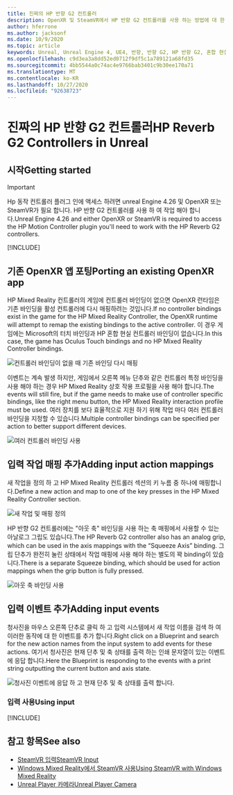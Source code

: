 ```yaml
---
title: 진짜의 HP 반향 G2 컨트롤러
description: OpenXR 및 SteamVR에서 HP 반향 G2 컨트롤러를 사용 하는 방법에 대 한 지침
author: hferrone
ms.author: jacksonf
ms.date: 10/9/2020
ms.topic: article
keywords: Unreal, Unreal Engine 4, UE4, 반향, 반향 G2, HP 반향 G2, 혼합 현실, 개발, 동작 컨트롤러, 사용자 입력, 기능, 새 프로젝트, 에뮬레이터, 설명서, 가이드, 기능, holograms, 게임 개발
ms.openlocfilehash: c9d3ea3a8dd52ed0712f9df5c1a789121a68fd35
ms.sourcegitcommit: 4bb5544a0c74ac4e9766bab3401c9b30ee170a71
ms.translationtype: MT
ms.contentlocale: ko-KR
ms.lasthandoff: 10/27/2020
ms.locfileid: "92638723"
---
```

# <a name="hp-reverb-g2-controllers-in-unreal"></a><span data-ttu-id="f11d0-104">진짜의 HP 반향 G2 컨트롤러</span><span class="sxs-lookup"><span data-stu-id="f11d0-104">HP Reverb G2 Controllers in Unreal</span></span> 

## <a name="getting-started"></a><span data-ttu-id="f11d0-105">시작</span><span class="sxs-lookup"><span data-stu-id="f11d0-105">Getting started</span></span>

> [!IMPORTANT]
> <span data-ttu-id="f11d0-106">Hp 동작 컨트롤러 플러그 인에 액세스 하려면 unreal Engine 4.26 및 OpenXR 또는 SteamVR가 필요 합니다. HP 반향 G2 컨트롤러를 사용 하 여 작업 해야 합니다.</span><span class="sxs-lookup"><span data-stu-id="f11d0-106">Unreal Engine 4.26 and either OpenXR or SteamVR is required to access the HP Motion Controller plugin you'll need to work with the HP Reverb G2 controllers.</span></span>

[!INCLUDE[](includes/tabs-g2-controllers-in-unreal.md)]

## <a name="porting-an-existing-openxr-app"></a><span data-ttu-id="f11d0-107">기존 OpenXR 앱 포팅</span><span class="sxs-lookup"><span data-stu-id="f11d0-107">Porting an existing OpenXR app</span></span> 

<span data-ttu-id="f11d0-108">HP Mixed Reality 컨트롤러의 게임에 컨트롤러 바인딩이 없으면 OpenXR 런타임은 기존 바인딩을 활성 컨트롤러에 다시 매핑하려는 것입니다.</span><span class="sxs-lookup"><span data-stu-id="f11d0-108">If no controller bindings exist in the game for the HP Mixed Reality Controller, the OpenXR runtime will attempt to remap the existing bindings to the active controller.</span></span>  <span data-ttu-id="f11d0-109">이 경우 게임에는 Microsoft의 터치 바인딩과 HP 혼합 현실 컨트롤러 바인딩이 없습니다.</span><span class="sxs-lookup"><span data-stu-id="f11d0-109">In this case, the game has Oculus Touch bindings and no HP Mixed Reality Controller bindings.</span></span>

![컨트롤러 바인딩이 없을 때 기존 바인딩 다시 매핑](images/reverb-g2-img-04.png)

<span data-ttu-id="f11d0-111">이벤트는 계속 발생 하지만, 게임에서 오른쪽 메뉴 단추와 같은 컨트롤러 특정 바인딩을 사용 해야 하는 경우 HP Mixed Reality 상호 작용 프로필을 사용 해야 합니다.</span><span class="sxs-lookup"><span data-stu-id="f11d0-111">The events will still fire, but if the game needs to make use of controller specific bindings, like the right menu button, the HP Mixed Reality interaction profile must be used.</span></span>  <span data-ttu-id="f11d0-112">여러 장치를 보다 효율적으로 지원 하기 위해 작업 마다 여러 컨트롤러 바인딩을 지정할 수 있습니다.</span><span class="sxs-lookup"><span data-stu-id="f11d0-112">Multiple controller bindings can be specified per action to better support different devices.</span></span>
   
![여러 컨트롤러 바인딩 사용](images/reverb-g2-img-05.png)

## <a name="adding-input-action-mappings"></a><span data-ttu-id="f11d0-114">입력 작업 매핑 추가</span><span class="sxs-lookup"><span data-stu-id="f11d0-114">Adding input action mappings</span></span> 

<span data-ttu-id="f11d0-115">새 작업을 정의 하 고 HP Mixed Reality 컨트롤러 섹션의 키 누름 중 하나에 매핑합니다.</span><span class="sxs-lookup"><span data-stu-id="f11d0-115">Define a new action and map to one of the key presses in the HP Mixed Reality Controller section.</span></span>

![새 작업 및 매핑 정의](images/reverb-g2-img-02.png)

<span data-ttu-id="f11d0-117">HP 반향 G2 컨트롤러에는 "아웃 축" 바인딩을 사용 하는 축 매핑에서 사용할 수 있는 아날로그 그립도 있습니다.</span><span class="sxs-lookup"><span data-stu-id="f11d0-117">The HP Reverb G2 controller also has an analog grip, which can be used in the axis mappings with the “Squeeze Axis” binding.</span></span>  <span data-ttu-id="f11d0-118">그립 단추가 완전히 눌린 상태에서 작업 매핑에 사용 해야 하는 별도의 꽉 binding이 있습니다.</span><span class="sxs-lookup"><span data-stu-id="f11d0-118">There is a separate Squeeze binding, which should be used for action mappings when the grip button is fully pressed.</span></span> 

![아웃 축 바인딩 사용](images/reverb-g2-img-03.png)

## <a name="adding-input-events"></a><span data-ttu-id="f11d0-120">입력 이벤트 추가</span><span class="sxs-lookup"><span data-stu-id="f11d0-120">Adding input events</span></span>

<span data-ttu-id="f11d0-121">청사진을 마우스 오른쪽 단추로 클릭 하 고 입력 시스템에서 새 작업 이름을 검색 하 여 이러한 동작에 대 한 이벤트를 추가 합니다.</span><span class="sxs-lookup"><span data-stu-id="f11d0-121">Right click on a Blueprint and search for the new action names from the input system to add events for these actions.</span></span>  <span data-ttu-id="f11d0-122">여기서 청사진은 현재 단추 및 축 상태를 출력 하는 인쇄 문자열이 있는 이벤트에 응답 합니다.</span><span class="sxs-lookup"><span data-stu-id="f11d0-122">Here the Blueprint is responding to the events with a print string outputting the current button and axis state.</span></span>

![청사진 이벤트에 응답 하 고 현재 단추 및 축 상태를 출력 합니다.](images/reverb-g2-img-06.png)

### <a name="using-input"></a><span data-ttu-id="f11d0-124">입력 사용</span><span class="sxs-lookup"><span data-stu-id="f11d0-124">Using input</span></span> 

[!INCLUDE[](includes/tabs-g2-controller-mapping-in-unreal.md)]

## <a name="see-also"></a><span data-ttu-id="f11d0-125">참고 항목</span><span class="sxs-lookup"><span data-stu-id="f11d0-125">See also</span></span>
* [<span data-ttu-id="f11d0-126">SteamVR 입력</span><span class="sxs-lookup"><span data-stu-id="f11d0-126">SteamVR Input</span></span>](https://docs.unrealengine.com/Platforms/VR/SteamVR/HowTo/SteamVRInput/index.html)
* [<span data-ttu-id="f11d0-127">Windows Mixed Reality에서 SteamVR 사용</span><span class="sxs-lookup"><span data-stu-id="f11d0-127">Using SteamVR with Windows Mixed Reality</span></span>](https://docs.microsoft.com/windows/mixed-reality/enthusiast-guide/using-steamvr-with-windows-mixed-reality)
* [<span data-ttu-id="f11d0-128">Unreal Player 카메라</span><span class="sxs-lookup"><span data-stu-id="f11d0-128">Unreal Player Camera</span></span>](https://docs.unrealengine.com/Programming/Tutorials/PlayerCamera/3/index.html)